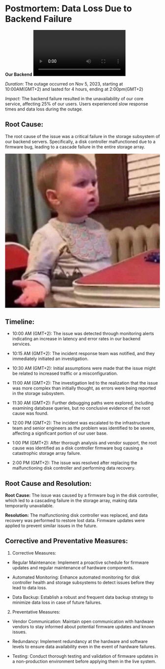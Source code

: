 # Postmortem: Data Loss Due to Backend Failure
**Our Backend**
<video src="b"></video>

*Duration*: The outage occurred on Nov 5, 2023, starting at 10:00AM(GMT+2) and lasted for 4 hours, ending at 2:00pm(GMT+2)

*Impact:* The backend failure resulted in the unavailability of our core service, affecting 25% of our users. Users experienced slow response times and data loss during the outage.

## Root Cause:
The root cause of the issue was a critical failure in the storage subsystem of our backend servers. Specifically, a disk controller malfunctioned due to a firmware bug, leading to a cascade failure in the entire storage array.

<img src="t.jpg" alt="">

## Timeline:

* 10:00 AM (GMT+2): The issue was detected through monitoring alerts indicating an increase in latency and error rates in our backend services.

* 10:15 AM (GMT+2): The incident response team was notified, and they immediately initiated an investigation.

* 10:30 AM (GMT+2): Initial assumptions were made that the issue might be related to increased traffic or a misconfiguration.

* 11:00 AM (GMT+2): The investigation led to the realization that the issue was more complex than initially thought, as errors were being reported in the storage subsystem.

* 11:30 AM (GMT+2): Further debugging paths were explored, including examining database queries, but no conclusive evidence of the root cause was found.

* 12:00 PM (GMT+2): The incident was escalated to the infrastructure team and senior engineers as the problem was identified to be severe, affecting a significant portion of our user base.
* 1:00 PM (GMT+2): After thorough analysis and vendor support, the root cause was identified as a disk controller firmware bug causing a catastrophic storage array failure.

* 2:00 PM (GMT+2): The issue was resolved after replacing the malfunctioning disk controller and performing data recovery.


## Root Cause and Resolution:
**Root Cause:** The issue was caused by a firmware bug in the disk controller, which led to a cascading failure in the storage array, making data temporarily unavailable.

**Resolution:** The malfunctioning disk controller was replaced, and data recovery was performed to restore lost data. Firmware updates were applied to prevent similar issues in the future.

## Corrective and Preventative Measures:

1. Corrective Measures:

- Regular Maintenance: Implement a proactive schedule for firmware updates and regular maintenance of hardware components.

- Automated Monitoring: Enhance automated monitoring for disk controller health and storage subsystems to detect issues before they lead to data loss.

* Data Backup: Establish a robust and frequent data backup strategy to minimize data loss in case of future failures.

2. Preventative Measures:

* Vendor Communication: Maintain open communication with hardware vendors to stay informed about potential firmware updates and known issues.

* Redundancy: Implement redundancy at the hardware and software levels to ensure data availability even in the event of hardware failures.

* Testing: Conduct thorough testing and validation of firmware updates in a non-production environment before applying them in the live system.
